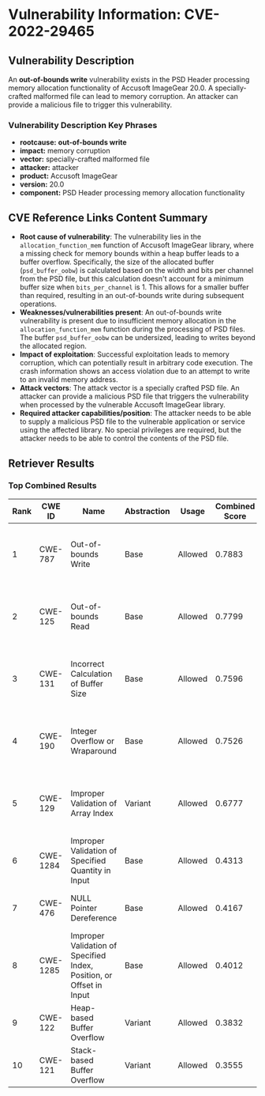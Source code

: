 # Vulnerability Information: CVE-2022-29465

## Vulnerability Description
An **out-of-bounds write** vulnerability exists in the PSD Header processing memory allocation functionality of Accusoft ImageGear 20.0. A specially-crafted malformed file can lead to memory corruption. An attacker can provide a malicious file to trigger this vulnerability.

### Vulnerability Description Key Phrases
- **rootcause:** **out-of-bounds write**
- **impact:** memory corruption
- **vector:** specially-crafted malformed file
- **attacker:** attacker
- **product:** Accusoft ImageGear
- **version:** 20.0
- **component:** PSD Header processing memory allocation functionality

## CVE Reference Links Content Summary
- **Root cause of vulnerability**: The vulnerability lies in the `allocation_function_mem` function of Accusoft ImageGear library, where a missing check for memory bounds within a heap buffer leads to a buffer overflow. Specifically, the size of the allocated buffer (`psd_buffer_oobw`) is calculated based on the width and bits per channel from the PSD file, but this calculation doesn't account for a minimum buffer size when `bits_per_channel` is 1. This allows for a smaller buffer than required, resulting in an out-of-bounds write during subsequent operations.
- **Weaknesses/vulnerabilities present**: An out-of-bounds write vulnerability is present due to insufficient memory allocation in the `allocation_function_mem` function during the processing of PSD files. The buffer `psd_buffer_oobw` can be undersized, leading to writes beyond the allocated region.
- **Impact of exploitation**: Successful exploitation leads to memory corruption, which can potentially result in arbitrary code execution. The crash information shows an access violation due to an attempt to write to an invalid memory address.
- **Attack vectors**: The attack vector is a specially crafted PSD file. An attacker can provide a malicious PSD file that triggers the vulnerability when processed by the vulnerable Accusoft ImageGear library.
- **Required attacker capabilities/position**: The attacker needs to be able to supply a malicious PSD file to the vulnerable application or service using the affected library. No special privileges are required, but the attacker needs to be able to control the contents of the PSD file.

## Retriever Results

### Top Combined Results

| Rank | CWE ID | Name | Abstraction | Usage | Combined Score | Retrievers | Individual Scores |
|------|--------|------|-------------|-------|---------------|------------|-------------------|
| 1 | CWE-787 | Out-of-bounds Write | Base | Allowed | 0.7883 | dense, sparse, graph | dense: 0.538, sparse: 0.282, graph: 1.000 |
| 2 | CWE-125 | Out-of-bounds Read | Base | Allowed | 0.7799 | dense, sparse, graph | dense: 0.537, sparse: 0.269, graph: 1.000 |
| 3 | CWE-131 | Incorrect Calculation of Buffer Size | Base | Allowed | 0.7596 | dense, sparse, graph | dense: 0.542, sparse: 0.291, graph: 0.900 |
| 4 | CWE-190 | Integer Overflow or Wraparound | Base | Allowed | 0.7526 | dense, sparse, graph | dense: 0.533, sparse: 0.289, graph: 0.897 |
| 5 | CWE-129 | Improper Validation of Array Index | Variant | Allowed | 0.6777 | dense, sparse, graph | dense: 0.572, sparse: 0.293, graph: 0.784 |
| 6 | CWE-1284 | Improper Validation of Specified Quantity in Input | Base | Allowed | 0.4313 | sparse, graph | sparse: 0.261, graph: 0.789 |
| 7 | CWE-476 | NULL Pointer Dereference | Base | Allowed | 0.4167 | sparse, graph | sparse: 0.235, graph: 0.789 |
| 8 | CWE-1285 | Improper Validation of Specified Index, Position, or Offset in Input | Base | Allowed | 0.4012 | dense, sparse | dense: 0.533, sparse: 0.235 |
| 9 | CWE-122 | Heap-based Buffer Overflow | Variant | Allowed | 0.3832 | dense, sparse | dense: 0.526, sparse: 0.265 |
| 10 | CWE-121 | Stack-based Buffer Overflow | Variant | Allowed | 0.3555 | dense, sparse | dense: 0.516, sparse: 0.222 |

